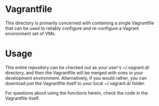 Vagrantfile
==========

This directory is primarily concerned with containing a single Vagrantfile that
can be used to reliably configure and re-configure a Vagrant environment set of
VMs.

Usage
=====

This entire repository can be checked out as your user's ~/.vagrant.d/
directory, and then the Vagrantfile will be merged with ones in your
development environment. Alternatively, if you would rather, you can download
just the Vagrantfile itself to your local ~/.vagrant.d/ folder.

For questions about using the functions herein, check the code in the
Vagrantfile itself.
